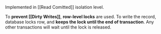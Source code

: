 Implemented in [[Read Comitted]] isolation level.

To **prevent [[Dirty Writes]]**, **row-level locks** are used. To write the record, database locks row, and **keeps the lock until the end of transaction**. Any other transactions will wait until the lock is released.
